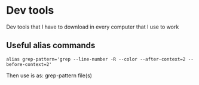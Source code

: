 # Dev tools
Dev tools that I have to download in every computer that I use to work

## Useful alias commands

`alias grep-pattern='grep --line-number -R --color --after-context=2 --before-context=2'`

Then use is as: grep-pattern <pattern> file(s)
  
